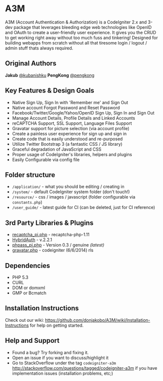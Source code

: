 A3M
=== 

A3M (Account Authentication & Authorization) is a CodeIgniter 2.x and 3-dev package that leverages bleeding edge web technologies 
like OpenID and OAuth to create a user-friendly user experience. It gives you the CRUD to get working right away 
without too much fuss and tinkering! Designed for building webapps from scratch without all that tiresome 
login / logout / admin stuff thats always required.

## Original Authors

**Jakub** [@kubanishku](https://twitter.com/kubanishku/)
**PengKong** [@pengkong](https://github.com/pengkong)

## Key Features & Design Goals

* Native Sign Up, Sign In with 'Remember me' and Sign Out
* Native account Forgot Password and Reset Password
* Facebook/Twitter/Google/Yahoo/OpenID Sign Up, Sign In and Sign Out
* Manage Account Details, Profile Details and Linked Accounts
* reCAPTCHA Support, SSL Support, Language Files Support
* Gravatar support for picture selection (via account profile)
* Create a painless user experience for sign up and sign in
* Create code that is easily understood and re-purposed
* Utilize Twitter Bootstrap 3 (a fantastic CSS / JS library)
* Graceful degradation of JavaScript and CSS
* Proper usage of CodeIgniter's libraries, helpers and plugins
* Easily Configurable via config file

## Folder structure  

* `/application/` - what you should be editing / creating in
* `/system/` - default CodeIgniter system folder (don't touch!)
* `/resource/` - css / images / javascript (folder configurable via `constants.php`)
* `/user_guide/` - latest guide for CI (can be deleted, just for CI reference)

## 3rd Party Libraries & Plugins

* [recaptcha_pi.php](http://code.google.com/p/recaptcha/) - recaptcha-php-1.11
* [HybridAuth](https://github.com/hybridauth/hybridauth/) - v.2.2.1
* [phpass_pi.php](http://www.openwall.com/phpass/) - Version 0.3 / genuine _(latest)_ 
* [gravatar.php](https://github.com/rsmarshall/Codeigniter-Gravatar) - codeigniter (6/6/2014) rls

## Dependencies

* PHP 5.3
* CURL
* DOM or domxml 
* GMP or Bcmatch

## Installation Instructions
Check out our wiki: https://github.com/donjakobo/A3M/wiki/Installation-Instructions
for help on getting started.

## Help and Support  
* Found a bug? Try forking and fixing it. 
* Open an issue if you want to discuss/highlight it
* Go to StackOverflow under the tag `codeigniter-a3m` http://stackoverflow.com/questions/tagged/codeigniter-a3m if you have implementation issues (installation problems, etc;)

